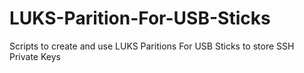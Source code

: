 # LUKS-Parition-For-USB-Sticks
Scripts to create and use LUKS Paritions For USB Sticks to store SSH Private Keys
